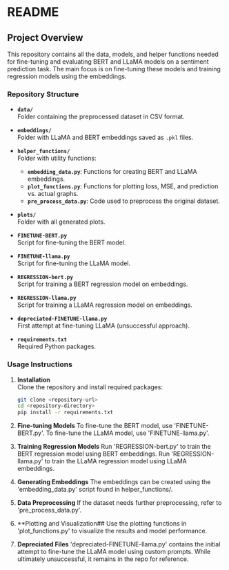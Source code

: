 # README

## Project Overview
This repository contains all the data, models, and helper functions needed for fine-tuning and evaluating BERT and LLaMA models on a sentiment prediction task. The main focus is on fine-tuning these models and training regression models using the embeddings. 

### Repository Structure
- **`data/`**  
  Folder containing the preprocessed dataset in CSV format.

- **`embeddings/`**  
  Folder with LLaMA and BERT embeddings saved as `.pkl` files.

- **`helper_functions/`**  
  Folder with utility functions:
  - **`embedding_data.py`**: Functions for creating BERT and LLaMA embeddings.
  - **`plot_functions.py`**: Functions for plotting loss, MSE, and prediction vs. actual graphs.
  - **`pre_process_data.py`**: Code used to preprocess the original dataset.

- **`plots/`**  
  Folder with all generated plots.

- **`FINETUNE-BERT.py`**  
  Script for fine-tuning the BERT model.

- **`FINETUNE-llama.py`**  
  Script for fine-tuning the LLaMA model.

- **`REGRESSION-bert.py`**  
  Script for training a BERT regression model on embeddings.

- **`REGRESSION-llama.py`**  
  Script for training a LLaMA regression model on embeddings.

- **`depreciated-FINETUNE-llama.py`**  
  First attempt at fine-tuning LLaMA (unsuccessful approach).

- **`requirements.txt`**  
  Required Python packages.

### Usage Instructions

1. **Installation**  
   Clone the repository and install required packages:

   ```bash
   git clone <repository-url>
   cd <repository-directory>
   pip install -r requirements.txt
   
2. **Fine-tuning Models**
To fine-tune the BERT model, use 'FINETUNE-BERT.py'.
To fine-tune the LLaMA model, use 'FINETUNE-llama.py'.

3. **Training Regression Models**
Run 'REGRESSION-bert.py' to train the BERT regression model using BERT embeddings.
Run 'REGRESSION-llama.py' to train the LLaMA regression model using LLaMA embeddings.

5. **Generating Embeddings**
The embeddings can be created using the 'embedding_data.py' script found in helper_functions/.

6. **Data Preprocessing**
If the dataset needs further preprocessing, refer to 'pre_process_data.py'.

7. **Plotting and Visualization##
Use the plotting functions in 'plot_functions.py' to visualize the results and model performance.

8. **Depreciated Files**
'depreciated-FINETUNE-llama.py' contains the initial attempt to fine-tune the LLaMA model using custom prompts. While ultimately unsuccessful, it remains in the repo for reference.

